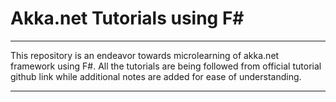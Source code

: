 # Akka.net Tutorials using F#
---

This repository is an endeavor towards microlearning of akka.net framework using F#.
All the tutorials are being followed from official tutorial github link while additional notes are added for ease of understanding.

---
